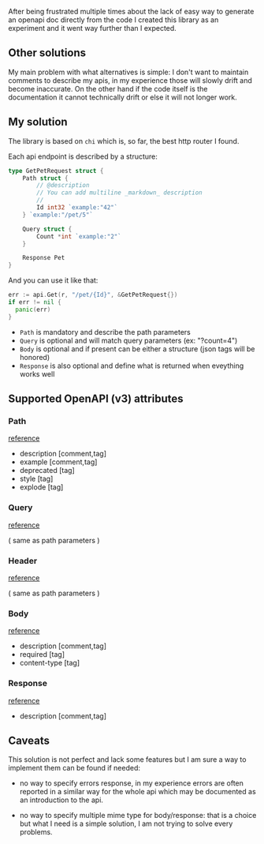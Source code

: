 
After being frustrated multiple times about the lack of easy way to generate an openapi doc directly from
the code I created this library as an experiment and it went way further than I expected.

## Other solutions

My main problem with what alternatives is simple: I don't want to maintain comments to describe my apis, in my experience those will slowly drift and become inaccurate. On the other hand if the code itself is the documentation it cannot technically drift or else it will not longer work.

## My solution

The library is based on `chi` which is, so far, the best http router I found.

Each api endpoint is described by a structure:

```go
type GetPetRequest struct {
	Path struct {
		// @description
		// You can add multiline _markdown_ description
		//
		Id int32 `example:"42"`
	} `example:"/pet/5"`

	Query struct {
		Count *int `example:"2"`
	}

	Response Pet
}
```

And you can use it like that:

```go
err := api.Get(r, "/pet/{Id}", &GetPetRequest{})
if err != nil {
  panic(err)
}
```

- `Path` is mandatory and describe the path parameters
- `Query` is optional and will match query parameters (ex: "?count=4")
- `Body` is optional and if present can be either a structure (json tags will be honored)
- `Response` is also optional and define what is returned when eveything works well


## Supported OpenAPI (v3) attributes

### Path

[reference](https://swagger.io/specification/#parameter-object)

- description [comment,tag]
- example [comment,tag]
- deprecated [tag]
- style [tag]
- explode [tag]

### Query

[reference](https://swagger.io/specification/#parameter-object)

( same as path parameters )

### Header

[reference](https://swagger.io/specification/#header-object)

( same as path parameters )

### Body

[reference](https://swagger.io/specification/#body-object)

- description [comment,tag]
- required [tag]
- content-type [tag]

### Response

[reference](https://swagger.io/specification/#response-object)

- description [comment,tag]

## Caveats

This solution is not perfect and lack some features but I am sure a way to implement them can be found if needed:

- no way to specify errors response, in my experience errors are often reported in a similar way for the whole api which may be documented as an introduction to the api.

- no way to specify multiple mime type for body/response: that is a choice but what I need is a simple solution, I am not trying to solve every problems.

